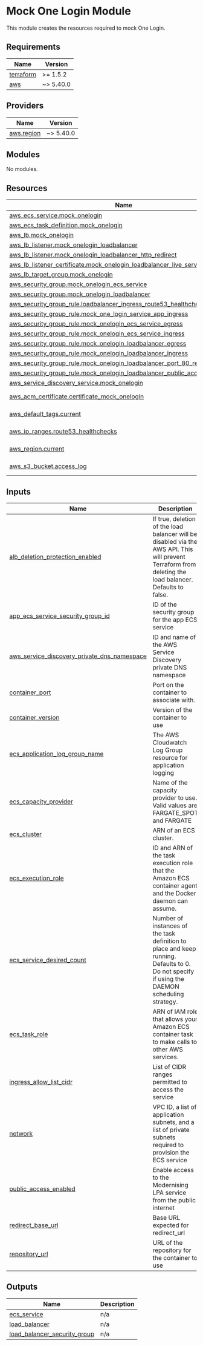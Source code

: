 # Mock One Login Module

This module creates the resources required to mock One Login.

<!-- BEGIN_TF_DOCS -->
## Requirements

| Name | Version |
|------|---------|
| <a name="requirement_terraform"></a> [terraform](#requirement\_terraform) | >= 1.5.2 |
| <a name="requirement_aws"></a> [aws](#requirement\_aws) | ~> 5.40.0 |

## Providers

| Name | Version |
|------|---------|
| <a name="provider_aws.region"></a> [aws.region](#provider\_aws.region) | ~> 5.40.0 |

## Modules

No modules.

## Resources

| Name | Type |
|------|------|
| [aws_ecs_service.mock_onelogin](https://registry.terraform.io/providers/hashicorp/aws/latest/docs/resources/ecs_service) | resource |
| [aws_ecs_task_definition.mock_onelogin](https://registry.terraform.io/providers/hashicorp/aws/latest/docs/resources/ecs_task_definition) | resource |
| [aws_lb.mock_onelogin](https://registry.terraform.io/providers/hashicorp/aws/latest/docs/resources/lb) | resource |
| [aws_lb_listener.mock_onelogin_loadbalancer](https://registry.terraform.io/providers/hashicorp/aws/latest/docs/resources/lb_listener) | resource |
| [aws_lb_listener.mock_onelogin_loadbalancer_http_redirect](https://registry.terraform.io/providers/hashicorp/aws/latest/docs/resources/lb_listener) | resource |
| [aws_lb_listener_certificate.mock_onelogin_loadbalancer_live_service_certificate](https://registry.terraform.io/providers/hashicorp/aws/latest/docs/resources/lb_listener_certificate) | resource |
| [aws_lb_target_group.mock_onelogin](https://registry.terraform.io/providers/hashicorp/aws/latest/docs/resources/lb_target_group) | resource |
| [aws_security_group.mock_onelogin_ecs_service](https://registry.terraform.io/providers/hashicorp/aws/latest/docs/resources/security_group) | resource |
| [aws_security_group.mock_onelogin_loadbalancer](https://registry.terraform.io/providers/hashicorp/aws/latest/docs/resources/security_group) | resource |
| [aws_security_group_rule.loadbalancer_ingress_route53_healthchecks](https://registry.terraform.io/providers/hashicorp/aws/latest/docs/resources/security_group_rule) | resource |
| [aws_security_group_rule.mock_one_login_service_app_ingress](https://registry.terraform.io/providers/hashicorp/aws/latest/docs/resources/security_group_rule) | resource |
| [aws_security_group_rule.mock_onelogin_ecs_service_egress](https://registry.terraform.io/providers/hashicorp/aws/latest/docs/resources/security_group_rule) | resource |
| [aws_security_group_rule.mock_onelogin_ecs_service_ingress](https://registry.terraform.io/providers/hashicorp/aws/latest/docs/resources/security_group_rule) | resource |
| [aws_security_group_rule.mock_onelogin_loadbalancer_egress](https://registry.terraform.io/providers/hashicorp/aws/latest/docs/resources/security_group_rule) | resource |
| [aws_security_group_rule.mock_onelogin_loadbalancer_ingress](https://registry.terraform.io/providers/hashicorp/aws/latest/docs/resources/security_group_rule) | resource |
| [aws_security_group_rule.mock_onelogin_loadbalancer_port_80_redirect_ingress](https://registry.terraform.io/providers/hashicorp/aws/latest/docs/resources/security_group_rule) | resource |
| [aws_security_group_rule.mock_onelogin_loadbalancer_public_access_ingress](https://registry.terraform.io/providers/hashicorp/aws/latest/docs/resources/security_group_rule) | resource |
| [aws_service_discovery_service.mock_onelogin](https://registry.terraform.io/providers/hashicorp/aws/latest/docs/resources/service_discovery_service) | resource |
| [aws_acm_certificate.certificate_mock_onelogin](https://registry.terraform.io/providers/hashicorp/aws/latest/docs/data-sources/acm_certificate) | data source |
| [aws_default_tags.current](https://registry.terraform.io/providers/hashicorp/aws/latest/docs/data-sources/default_tags) | data source |
| [aws_ip_ranges.route53_healthchecks](https://registry.terraform.io/providers/hashicorp/aws/latest/docs/data-sources/ip_ranges) | data source |
| [aws_region.current](https://registry.terraform.io/providers/hashicorp/aws/latest/docs/data-sources/region) | data source |
| [aws_s3_bucket.access_log](https://registry.terraform.io/providers/hashicorp/aws/latest/docs/data-sources/s3_bucket) | data source |

## Inputs

| Name | Description | Type | Default | Required |
|------|-------------|------|---------|:--------:|
| <a name="input_alb_deletion_protection_enabled"></a> [alb\_deletion\_protection\_enabled](#input\_alb\_deletion\_protection\_enabled) | If true, deletion of the load balancer will be disabled via the AWS API. This will prevent Terraform from deleting the load balancer. Defaults to false. | `bool` | n/a | yes |
| <a name="input_app_ecs_service_security_group_id"></a> [app\_ecs\_service\_security\_group\_id](#input\_app\_ecs\_service\_security\_group\_id) | ID of the security group for the app ECS service | `string` | n/a | yes |
| <a name="input_aws_service_discovery_private_dns_namespace"></a> [aws\_service\_discovery\_private\_dns\_namespace](#input\_aws\_service\_discovery\_private\_dns\_namespace) | ID and name of the AWS Service Discovery private DNS namespace | <pre>object({<br>    id   = string<br>    name = string<br>  })</pre> | n/a | yes |
| <a name="input_container_port"></a> [container\_port](#input\_container\_port) | Port on the container to associate with. | `number` | n/a | yes |
| <a name="input_container_version"></a> [container\_version](#input\_container\_version) | Version of the container to use | `string` | n/a | yes |
| <a name="input_ecs_application_log_group_name"></a> [ecs\_application\_log\_group\_name](#input\_ecs\_application\_log\_group\_name) | The AWS Cloudwatch Log Group resource for application logging | `string` | n/a | yes |
| <a name="input_ecs_capacity_provider"></a> [ecs\_capacity\_provider](#input\_ecs\_capacity\_provider) | Name of the capacity provider to use. Valid values are FARGATE\_SPOT and FARGATE | `string` | n/a | yes |
| <a name="input_ecs_cluster"></a> [ecs\_cluster](#input\_ecs\_cluster) | ARN of an ECS cluster. | `string` | n/a | yes |
| <a name="input_ecs_execution_role"></a> [ecs\_execution\_role](#input\_ecs\_execution\_role) | ID and ARN of the task execution role that the Amazon ECS container agent and the Docker daemon can assume. | <pre>object({<br>    id  = string<br>    arn = string<br>  })</pre> | n/a | yes |
| <a name="input_ecs_service_desired_count"></a> [ecs\_service\_desired\_count](#input\_ecs\_service\_desired\_count) | Number of instances of the task definition to place and keep running. Defaults to 0. Do not specify if using the DAEMON scheduling strategy. | `number` | `0` | no |
| <a name="input_ecs_task_role"></a> [ecs\_task\_role](#input\_ecs\_task\_role) | ARN of IAM role that allows your Amazon ECS container task to make calls to other AWS services. | `any` | n/a | yes |
| <a name="input_ingress_allow_list_cidr"></a> [ingress\_allow\_list\_cidr](#input\_ingress\_allow\_list\_cidr) | List of CIDR ranges permitted to access the service | `list(string)` | n/a | yes |
| <a name="input_network"></a> [network](#input\_network) | VPC ID, a list of application subnets, and a list of private subnets required to provision the ECS service | <pre>object({<br>    vpc_id              = string<br>    application_subnets = list(string)<br>    public_subnets      = list(string)<br>  })</pre> | n/a | yes |
| <a name="input_public_access_enabled"></a> [public\_access\_enabled](#input\_public\_access\_enabled) | Enable access to the Modernising LPA service from the public internet | `bool` | n/a | yes |
| <a name="input_redirect_base_url"></a> [redirect\_base\_url](#input\_redirect\_base\_url) | Base URL expected for redirect\_url | `string` | n/a | yes |
| <a name="input_repository_url"></a> [repository\_url](#input\_repository\_url) | URL of the repository for the container to use | `string` | n/a | yes |

## Outputs

| Name | Description |
|------|-------------|
| <a name="output_ecs_service"></a> [ecs\_service](#output\_ecs\_service) | n/a |
| <a name="output_load_balancer"></a> [load\_balancer](#output\_load\_balancer) | n/a |
| <a name="output_load_balancer_security_group"></a> [load\_balancer\_security\_group](#output\_load\_balancer\_security\_group) | n/a |
<!-- END_TF_DOCS -->
